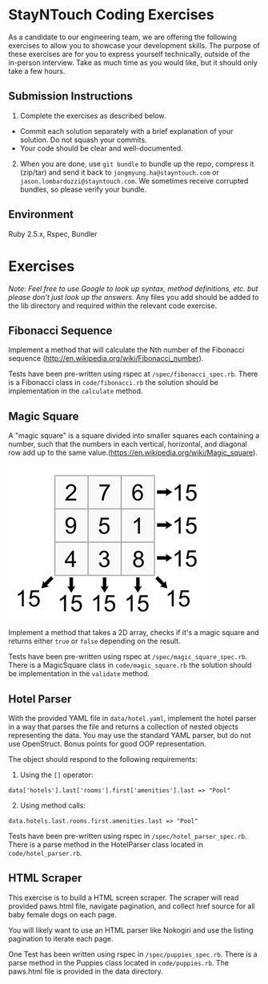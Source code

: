 StayNTouch Coding Exercises
=============================

As a candidate to our engineering team, we are offering the following exercises to allow you to showcase your development skills. The purpose of these
exercises are for you to express yourself technically, outside of the in-person interview. Take as much time as you would like, but it should only take
a few hours.

Submission Instructions
-----------------------

1. Complete the exercises as described below.
  - Commit each solution separately with a brief explanation of your
    solution. Do not squash your commits.
  - Your code should be clear and well-documented.
2. When you are done, use `git bundle` to bundle up the repo, compress it (zip/tar) and send it back to
`jongmyung.ha@stayntouch.com` or `jason.lombardozzi@stayntouch.com`. We sometimes receive corrupted bundles, so please verify your bundle.

Environment
-----------

Ruby 2.5.x, Rspec, Bundler

Exercises
=========

*Note: Feel free to use Google to look up syntax, method definitions, etc. but
please don't just look up the answers.* Any files you add should be added to the lib directory and required within the relevant code exercise.

Fibonacci Sequence
------------------

Implement a method that will calculate the Nth number of the Fibonacci sequence
(http://en.wikipedia.org/wiki/Fibonacci_number).

Tests have been pre-written using rspec at `/spec/fibonacci_spec.rb`. There is a Fibonacci class in `code/fibonacci.rb` the solution should be implementation in the `calculate` method.

Magic Square
------------------

A "magic square" is a square divided into smaller squares each containing a number, such that the numbers in each vertical, horizontal, and diagonal row add up to the same value.(https://en.wikipedia.org/wiki/Magic_square).

![Magic Square Example](/3x3magicsquare.png)

Implement a method that takes a 2D array, checks if it's a magic square and returns either `true` or `false` depending on the result.

Tests have been pre-written using rspec at `/spec/magic_square_spec.rb`. There is a MagicSquare class in `code/magic_square.rb` the solution should be implementation in the `validate` method.

Hotel Parser
------------

With the provided YAML file in `data/hotel.yaml`, implement the hotel parser in a way that parses the file and returns a collection of nested objects
representing the data. You may use the standard YAML parser, but do not use OpenStruct. Bonus points for good OOP representation.

The object should respond to the following requirements:

1. Using the `[]` operator:
  ```
  data['hotels'].last['rooms'].first['amenities'].last => "Pool"
  ```

2. Using method calls:
  ```
  data.hotels.last.rooms.first.amenities.last => "Pool"
  ```

Tests have been pre-written using rspec in `/spec/hotel_parser_spec.rb`. There is a parse method in the HotelParser class located in
`code/hotel_parser.rb`.

HTML Scraper
---------------

This exercise is to build a HTML screen scraper. The scraper will read provided paws.html file, navigate pagination, and collect href source for all
baby female dogs on each page.

You will likely want to use an HTML parser like Nokogiri and use the listing pagination to iterate each page.

One Test has been written using rspec in `/spec/puppies_spec.rb`. There is a parse method in the Puppies class located in
`code/puppies.rb`. The paws.html file is provided in the data directory.

